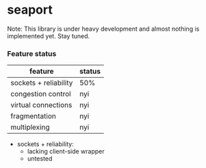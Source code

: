# seaport

Note: This library is under heavy development and almost nothing is implemented yet. Stay tuned.

### Feature status

| feature                | status |
| ---------------------- | ------ |
| sockets + reliability  | 50%    |
| congestion control     | nyi    |
| virtual connections    | nyi    |
| fragmentation          | nyi    |
| multiplexing           | nyi    |

- sockets + reliability:
  - lacking client-side wrapper
  - untested